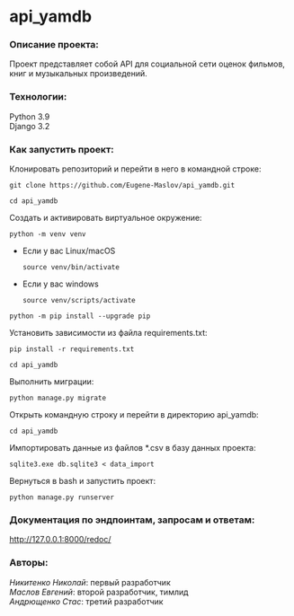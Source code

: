 # api_yamdb
### Описание проекта:
Проект представляет собой API для социальной сети оценок фильмов, книг и музыкальных произведений.

### Технологии:
Python 3.9  
Django 3.2

### Как запустить проект:

Клонировать репозиторий и перейти в него в командной строке:

```
git clone https://github.com/Eugene-Maslov/api_yamdb.git
```

```
cd api_yamdb
```

Cоздать и активировать виртуальное окружение:

```
python -m venv venv
```

* Если у вас Linux/macOS

    ```
    source venv/bin/activate
    ```

* Если у вас windows

    ```
    source venv/scripts/activate
    ```

```
python -m pip install --upgrade pip
```

Установить зависимости из файла requirements.txt:

```
pip install -r requirements.txt
```

```
cd api_yamdb
```

Выполнить миграции:

```
python manage.py migrate
```

Открыть командную строку и перейти в директорию api_yamdb:

```
cd api_yamdb
```

Импортировать данные из файлов *.csv в базу данных проекта:

```
sqlite3.exe db.sqlite3 < data_import
```

Вернуться в bash и запустить проект:

```
python manage.py runserver
```

### Документация по эндпоинтам, запросам и ответам:

http://127.0.0.1:8000/redoc/

### Авторы:
_Никитенко Николай_: первый разработчик  
_Маслов Евгений_: второй разработчик, тимлид  
_Андрющенко Стас_: третий разработчик